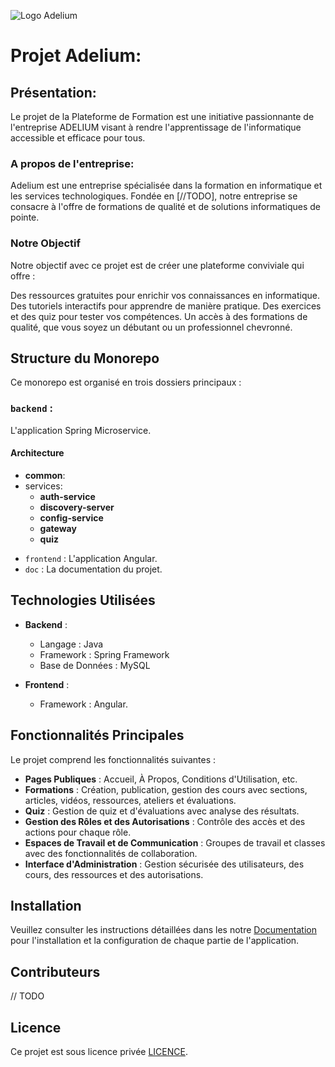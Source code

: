 
![Logo Adelium](docs/assets/images/adelium_cli.png)

# Projet Adelium:

## Présentation:

Le projet de la Plateforme de Formation est une initiative passionnante de l'entreprise ADELIUM visant à rendre l'apprentissage de l'informatique accessible et efficace pour tous.

### A propos de l'entreprise: 
Adelium est une entreprise spécialisée dans la formation en informatique et les services technologiques. Fondée en [//TODO], notre entreprise se consacre à l'offre de formations de qualité et de solutions informatiques de pointe.

### Notre Objectif
Notre objectif avec ce projet est de créer une plateforme conviviale qui offre :

Des ressources gratuites pour enrichir vos connaissances en informatique.
Des tutoriels interactifs pour apprendre de manière pratique.
Des exercices et des quiz pour tester vos compétences.
Un accès à des formations de qualité, que vous soyez un débutant ou un professionnel chevronné.



## Structure du Monorepo

Ce monorepo est organisé en trois dossiers principaux :

### `backend` : 
L'application Spring Microservice.

#### Architecture

  * **common**:
  * services:
    - **auth-service**
    - **discovery-server**
    - **config-service**
    - **gateway**
    - **quiz**
- `frontend` : L'application Angular.
- `doc` : La documentation du projet.

## Technologies Utilisées

- **Backend** :
  - Langage : Java
  - Framework : Spring Framework
  - Base de Données : MySQL

- **Frontend** :
  - Framework : Angular.

## Fonctionnalités Principales

Le projet comprend les fonctionnalités suivantes :

- **Pages Publiques** : Accueil, À Propos, Conditions d'Utilisation, etc.
- **Formations** : Création, publication, gestion des cours avec sections, articles, vidéos, ressources, ateliers et évaluations.
- **Quiz** : Gestion de quiz et d'évaluations avec analyse des résultats.
- **Gestion des Rôles et des Autorisations** : Contrôle des accès et des actions pour chaque rôle.
- **Espaces de Travail et de Communication** : Groupes de travail et classes avec des fonctionnalités de collaboration.
- **Interface d'Administration** : Gestion sécurisée des utilisateurs, des cours, des ressources et des autorisations.

## Installation

Veuillez consulter les instructions détaillées dans les notre [Documentation](docs/index.md) pour l'installation et la configuration de chaque partie de l'application.

## Contributeurs

// TODO

## Licence

Ce projet est sous licence privée [LICENCE](./LICENCE).